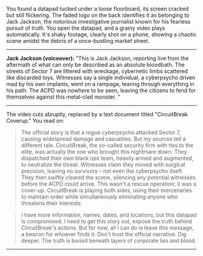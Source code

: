 
You found a datapad tucked under a loose floorboard, its screen cracked but still flickering. The faded logo on the back identifies it as belonging to Jack Jackson, the notorious investigative journalist known for his fearless pursuit of truth. You open the datapad, and a grainy video plays automatically. It's shaky footage, clearly shot on a phone, showing a chaotic scene amidst the debris of a once-bustling market street.  

***

**Jack Jackson (voiceover):** "This is Jack Jackson, reporting live from the aftermath of what can only be described as an absolute bloodbath. The streets of Sector 7 are littered with wreckage, cybernetic limbs scattered like discarded toys. Witnesses say a single individual, a cyberpsycho driven mad by his own implants, went on a rampage, tearing through everything in his path.  The ACPD was nowhere to be seen, leaving the citizens to fend for themselves against this metal-clad monster. "

***

The video cuts abruptly, replaced by a text document titled "CircuitBreak Coverup." You read on:

> The official story is that a rogue cyberpsycho attacked Sector 7, causing widespread damage and casualties. But my sources tell a different tale. CircuitBreak, the so-called security firm with ties to the elite, was actually the one who brought this nightmare down. They dispatched their own black ops team, heavily armed and augmented, to neutralize the threat. Witnesses claim they moved with surgical precision, leaving no survivors – not even the cyberpsycho itself.  They then swiftly cleared the scene, silencing any potential witnesses before the ACPD could arrive. This wasn't a rescue operation; it was a cover-up. CircuitBreak is playing both sides, using their mercenaries to maintain order while simultaneously eliminating anyone who threatens their interests.

> I have more information, names, dates, and locations, but this datapad is compromised. I need to get this story out, expose the truth behind CircuitBreak's actions. But for now, all I can do is leave this message, a beacon for whoever finds it.  Don't trust the official narrative. Dig deeper. The truth is buried beneath layers of corporate lies and blood.

---



